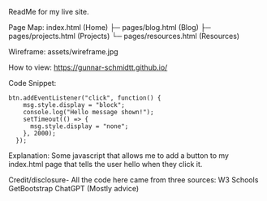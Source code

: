 ReadMe for my live site.

Page Map:
index.html (Home)
├─ pages/blog.html (Blog)
├─ pages/projects.html (Projects)
└─ pages/resources.html (Resources)

Wireframe:
assets/wireframe.jpg

How to view:
https://gunnar-schmidtt.github.io/

Code Snippet:
```
btn.addEventListener("click", function() {
    msg.style.display = "block";
    console.log("Hello message shown!");
    setTimeout(() => {
      msg.style.display = "none";
    }, 2000);
  });
```
Explanation: Some javascript that allows me to add a button to my index.html page that tells the user hello when they click it.

Credit/disclosure- All the code here came from three sources:
W3 Schools
GetBootstrap
ChatGPT (Mostly advice)
